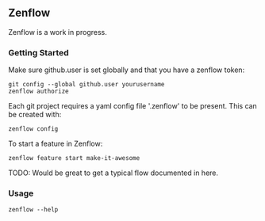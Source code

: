 Zenflow
-------

Zenflow is a work in progress.

### Getting Started 

Make sure github.user is set globally and that you have a zenflow token:

    git config --global github.user yourusername
    zenflow authorize

Each git project requires a yaml config file '.zenflow' to be present. This can be created with:

    zenflow config

To start a feature in Zenflow:

    zenflow feature start make-it-awesome
	
TODO: Would be great to get a typical flow documented in here.

### Usage

    zenflow --help

